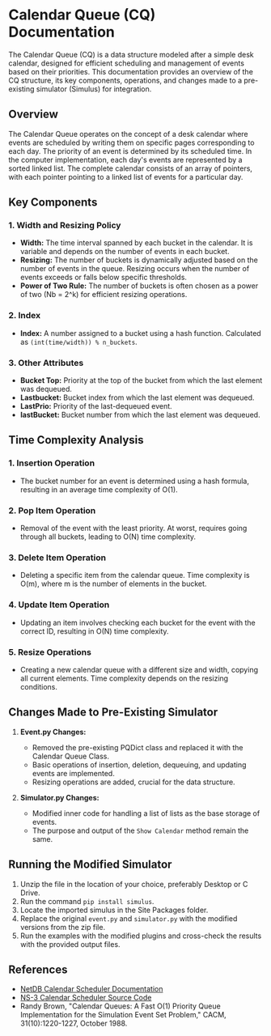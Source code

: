 # Calendar Queue (CQ) Documentation

The Calendar Queue (CQ) is a data structure modeled after a simple desk calendar, designed for efficient scheduling and management of events based on their priorities. This documentation provides an overview of the CQ structure, its key components, operations, and changes made to a pre-existing simulator (Simulus) for integration.

## Overview

The Calendar Queue operates on the concept of a desk calendar where events are scheduled by writing them on specific pages corresponding to each day. The priority of an event is determined by its scheduled time. In the computer implementation, each day's events are represented by a sorted linked list. The complete calendar consists of an array of pointers, with each pointer pointing to a linked list of events for a particular day.

## Key Components

### 1. Width and Resizing Policy

- **Width:** The time interval spanned by each bucket in the calendar. It is variable and depends on the number of events in each bucket.
- **Resizing:** The number of buckets is dynamically adjusted based on the number of events in the queue. Resizing occurs when the number of events exceeds or falls below specific thresholds.
- **Power of Two Rule:** The number of buckets is often chosen as a power of two (Nb = 2^k) for efficient resizing operations.

### 2. Index

- **Index:** A number assigned to a bucket using a hash function. Calculated as `(int(time/width)) % n_buckets`.

### 3. Other Attributes

- **Bucket Top:** Priority at the top of the bucket from which the last element was dequeued.
- **Lastbucket:** Bucket index from which the last element was dequeued.
- **LastPrio:** Priority of the last-dequeued event.
- **lastBucket:** Bucket number from which the last element was dequeued.

## Time Complexity Analysis

### 1. Insertion Operation

- The bucket number for an event is determined using a hash formula, resulting in an average time complexity of O(1).

### 2. Pop Item Operation

- Removal of the event with the least priority. At worst, requires going through all buckets, leading to O(N) time complexity.

### 3. Delete Item Operation

- Deleting a specific item from the calendar queue. Time complexity is O(m), where m is the number of elements in the bucket.

### 4. Update Item Operation

- Updating an item involves checking each bucket for the event with the correct ID, resulting in O(N) time complexity.

### 5. Resize Operations

- Creating a new calendar queue with a different size and width, copying all current elements. Time complexity depends on the resizing conditions.

## Changes Made to Pre-Existing Simulator

1. **Event.py Changes:**
   - Removed the pre-existing PQDict class and replaced it with the Calendar Queue Class.
   - Basic operations of insertion, deletion, dequeuing, and updating events are implemented.
   - Resizing operations are added, crucial for the data structure.

2. **Simulator.py Changes:**
   - Modified inner code for handling a list of lists as the base storage of events.
   - The purpose and output of the `Show Calendar` method remain the same.

## Running the Modified Simulator

1. Unzip the file in the location of your choice, preferably Desktop or C Drive.
2. Run the command `pip install simulus`.
3. Locate the imported simulus in the Site Packages folder.
4. Replace the original `event.py` and `simulator.py` with the modified versions from the zip file.
5. Run the examples with the modified plugins and cross-check the results with the provided output files.

## References

- [NetDB Calendar Scheduler Documentation](https://netdb.cis.upenn.edu/rapidnet/doxygen/html/classns3_1_1_calendar_scheduler.html#_details)
- [NS-3 Calendar Scheduler Source Code](https://www.nsnam.org/docs/release/3.18/doxygen/calendar-scheduler_8cc_source.html)
- Randy Brown, "Calendar Queues: A Fast O(1) Priority Queue Implementation for the Simulation Event Set Problem," CACM, 31(10):1220-1227, October 1988.
